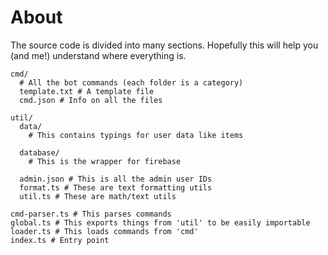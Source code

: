 # About
The source code is divided into many sections. Hopefully this will help you (and me!) understand where everything is.
```
cmd/
  # All the bot commands (each folder is a category)
  template.txt # A template file
  cmd.json # Info on all the files

util/
  data/
    # This contains typings for user data like items

  database/
    # This is the wrapper for firebase

  admin.json # This is all the admin user IDs
  format.ts # These are text formatting utils
  util.ts # These are math/text utils

cmd-parser.ts # This parses commands
global.ts # This exports things from 'util' to be easily importable
loader.ts # This loads commands from 'cmd'
index.ts # Entry point
```